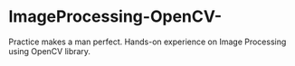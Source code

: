 # ImageProcessing-OpenCV-
Practice makes a man perfect. Hands-on experience on Image Processing using OpenCV library.
